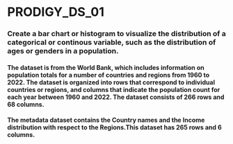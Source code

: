 # PRODIGY_DS_01
### Create a bar chart or histogram to visualize the distribution of a categorical or continous variable, such as the distribution of ages or genders in a population.
#### The dataset is from the World Bank, which includes information on population totals for a number of countries and regions from 1960 to 2022. The dataset is organized into rows that correspond to individual countries or regions, and columns that indicate the population count for each year between 1960 and 2022. The dataset consists of 266 rows and 68 columns.
#### The metadata dataset contains the Country names and the Income distribution with respect to the Regions.This dataset has 265 rows and 6 columns.
